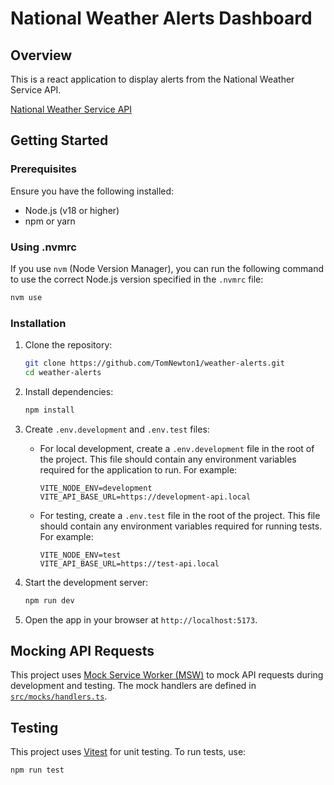 # National Weather Alerts Dashboard

## Overview

This is a react application to display alerts from the National Weather Service API.

[National Weather Service API](https://www.weather.gov/documentation/services-web-api#/)

## Getting Started

### Prerequisites

Ensure you have the following installed:

- Node.js (v18 or higher)
- npm or yarn

### Using .nvmrc

If you use `nvm` (Node Version Manager), you can run the following command to use the correct Node.js version specified in the `.nvmrc` file:

```bash
nvm use
```

### Installation

1. Clone the repository:

   ```bash
   git clone https://github.com/TomNewton1/weather-alerts.git
   cd weather-alerts
   ```

2. Install dependencies:

   ```bash
   npm install
   ```

3. Create `.env.development` and `.env.test` files:

   - For local development, create a `.env.development` file in the root of the project. This file should contain any environment variables required for the application to run. For example:

     ```env
     VITE_NODE_ENV=development
     VITE_API_BASE_URL=https://development-api.local
     ```

   - For testing, create a `.env.test` file in the root of the project. This file should contain any environment variables required for running tests. For example:

     ```env
     VITE_NODE_ENV=test
     VITE_API_BASE_URL=https://test-api.local
     ```

4. Start the development server:

   ```bash
   npm run dev
   ```

5. Open the app in your browser at `http://localhost:5173`.

## Mocking API Requests

This project uses [Mock Service Worker (MSW)](https://mswjs.io/) to mock API requests during development and testing. The mock handlers are defined in [`src/mocks/handlers.ts`](src/mocks/handlers.ts).

## Testing

This project uses [Vitest](https://vitest.dev/) for unit testing. To run tests, use:

```bash
npm run test
```
